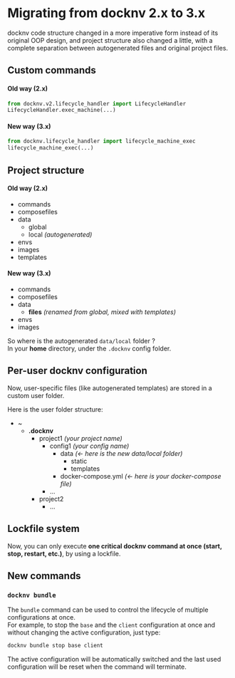 # Migrating from docknv 2.x to 3.x

docknv code structure changed in a more imperative form instead of its original OOP design, and project structure also changed a little, with a complete separation between autogenerated files and original project files.

## Custom commands

#### Old way (2.x)
```python
from docknv.v2.lifecycle_handler import LifecycleHandler
LifecycleHandler.exec_machine(...)
```

#### New way (3.x)

```python
from docknv.lifecycle_handler import lifecycle_machine_exec
lifecycle_machine_exec(...)
```

## Project structure

#### Old way (2.x)

- commands
- composefiles
- data
    - global
    - local *(autogenerated)*
- envs
- images
- templates

#### New way (3.x)

- commands
- composefiles
- data
    - **files** *(renamed from global, mixed with templates)*
- envs
- images

So where is the autogenerated `data/local` folder ?  
In your **home** directory, under the `.docknv` config folder.

## Per-user docknv configuration

Now, user-specific files (like autogenerated templates) are stored in a custom user folder.

Here is the user folder structure:

- ~
    - **.docknv**
        - project1 *(your project name)*
            - config1 *(your config name)*
                - data *(<- here is the new data/local folder)*
                    - static
                    - templates
                - docker-compose.yml *(<- here is your docker-compose file)*
            - ...
        - project2
            - ...

## Lockfile system

Now, you can only execute **one critical docknv command at once (start, stop, restart, etc.)**, by using a lockfile.

## New commands

### `docknv bundle`

The `bundle` command can be used to control the lifecycle of multiple configurations at once.  
For example, to stop the `base` and the `client` configuration at once and without changing the active configuration, just type:

```bash
docknv bundle stop base client
```

The active configuration will be automatically switched and the last used configuration will be reset when the command will terminate.
